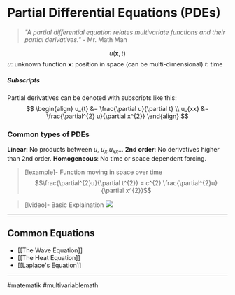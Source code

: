 # Partial Differential Equations (PDEs)
>*"A partial differential equation relates multivariate functions and their partial derivatives."*
> \- Mr. Math Man

$$u(\mathbf{x},t)$$
$u$: unknown function
$\mathbf{x}$: position in space (can be multi-dimensional)
$t$: time
##### Subscripts
Partial derivatives can be denoted with subscripts like this:
$$
\begin{align}
u_{t} &= \frac{\partial u}{\partial t} \\
u_{xx} &= \frac{\partial^{2} u}{\partial x^{2}}
\end{align}
$$

### Common types of PDEs
**Linear**: No products between $u$, $u_{x}$,$u_{xx}$...
**2nd order**: No derivatives higher than 2nd order.
**Homogeneous**: No time or space dependent forcing.



>[!example]- Function moving in space over time
>$$\frac{\partial^{2}u}{\partial t^{2}} = c^{2} \frac{\partial^{2}u}{\partial x^{2}}$$

>[!video]- Basic Explaination
>![](https://www.youtube.com/watch?v=pvrIagjEk4c)

---

## Common Equations
- [[The Wave Equation]]
- [[The Heat Equation]]
- [[Laplace's Equation]]



---
#matematik #multivariablemath